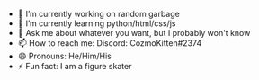 - 🔭 I’m currently working on random garbage
- 🌱 I’m currently learning python/html/css/js
- 💬 Ask me about whatever you want, but I probably won't know
- 📫 How to reach me: Discord: CozmoKitten#2374
- 😄 Pronouns: He/Him/His
- ⚡ Fun fact: I am a figure skater
